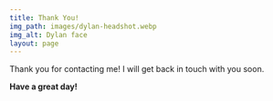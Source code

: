 ```yaml
---
title: Thank You!
img_path: images/dylan-headshot.webp
img_alt: Dylan face
layout: page
---
```


Thank you for contacting me! I will get back in touch with you soon.

**Have a great day!**